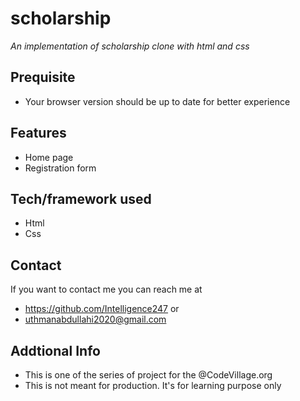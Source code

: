 # scholarship
*An implementation of scholarship clone with html and css*
## Prequisite
- Your browser version should be up to date for better experience
## Features
- Home page
- Registration form
## Tech/framework used
- Html
- Css
## Contact
If you want to contact me you can reach me at
- https://github.com/Intelligence247 or
- uthmanabdullahi2020@gmail.com
## Addtional Info
- This is one of the series of project for the @CodeVillage.org
- This is not meant for production. It's for learning purpose only
